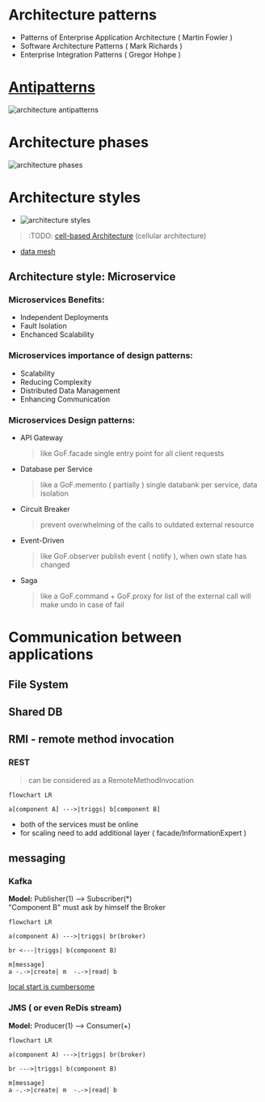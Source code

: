 # Architecture patterns
* Patterns of Enterprise Application Architecture ( Martin Fowler )
* Software Architecture Patterns ( Mark Richards )
* Enterprise Integration Patterns ( Gregor Hohpe )

# [Antipatterns](https://sourcemaking.com/antipatterns/software-architecture-antipatterns)
![architecture antipatterns]( https://i.ibb.co/kKHwNKP/architecture-antipatterns.png)

# Architecture phases
![architecture phases]( https://i.ibb.co/rk7bkK3/architecture-phases.png)

# Architecture styles
* ![architecture styles](https://i.ibb.co/52ZqR8M/architecture-patterns.png)
> :TODO: [cell-based Architecture](https://github.com/wso2/reference-architecture/blob/master/reference-architecture-cell-based.md) (cellular architecture)
* [data mesh](./data-mesh.md)

## Architecture style: Microservice
### Microservices Benefits:
* Independent Deployments
* Fault Isolation
* Enchanced Scalability
### Microservices importance of design patterns:
* Scalability
* Reducing Complexity
* Distributed Data Management
* Enhancing Communication
### Microservices Design patterns:
* API Gateway
  > like GoF.facade
  > single entry point for all client requests
* Database per Service
  > like a GoF.memento ( partially )
  > single databank per service, data isolation
* Circuit Breaker
  > prevent overwhelming of the calls to outdated external resource
* Event-Driven
  > like GoF.observer
  > publish event ( notify ), when own state has changed
* Saga
  > like a GoF.command + GoF.proxy
  > for list of the external call will make undo in case of fail


# Communication between applications
## File System 

## Shared DB

## RMI - remote method invocation

### REST 
> can be considered as a RemoteMethodInvocation
```mermaid
flowchart LR

a[component A] --->|triggs| b[component B]
```
* both of the services must be online
* for scaling need to add additional layer ( facade/InformationExpert )

## messaging
### Kafka
**Model:** Publisher(1) --> Subscriber(*)  
"Component B" must ask by himself the Broker
```mermaid
flowchart LR

a(component A) --->|triggs| br(broker)

br <---|triggs| b(component B) 

m[message]
a -.->|create| m  -.->|read| b
```

[local start is cumbersome](https://github.com/cherkavi/docker-images/tree/master/kafka/)


### JMS ( or even ReDis stream)
**Model:** Producer(1) --> Consumer(+)
```mermaid
flowchart LR

a(component A) --->|triggs| br(broker)

br --->|triggs| b(component B) 

m[message]
a -.->|create| m  -.->|read| b
```
